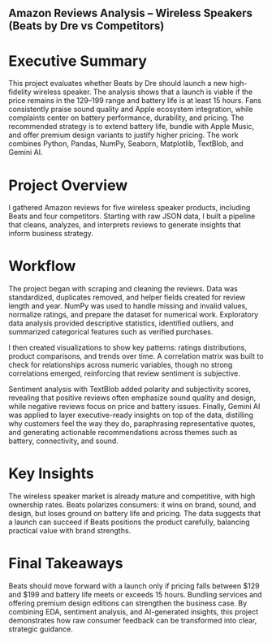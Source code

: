 ## Amazon Reviews Analysis – Wireless Speakers (Beats by Dre vs Competitors)
# Executive Summary

This project evaluates whether Beats by Dre should launch a new high-fidelity wireless speaker. The analysis shows that a launch is viable if the price remains in the $129–$199 range and battery life is at least 15 hours. Fans consistently praise sound quality and Apple ecosystem integration, while complaints center on battery performance, durability, and pricing. The recommended strategy is to extend battery life, bundle with Apple Music, and offer premium design variants to justify higher pricing. The work combines Python, Pandas, NumPy, Seaborn, Matplotlib, TextBlob, and Gemini AI.

# Project Overview

I gathered Amazon reviews for five wireless speaker products, including Beats and four competitors. Starting with raw JSON data, I built a pipeline that cleans, analyzes, and interprets reviews to generate insights that inform business strategy.

# Workflow

The project began with scraping and cleaning the reviews. Data was standardized, duplicates removed, and helper fields created for review length and year. NumPy was used to handle missing and invalid values, normalize ratings, and prepare the dataset for numerical work. Exploratory data analysis provided descriptive statistics, identified outliers, and summarized categorical features such as verified purchases.

I then created visualizations to show key patterns: ratings distributions, product comparisons, and trends over time. A correlation matrix was built to check for relationships across numeric variables, though no strong correlations emerged, reinforcing that review sentiment is subjective.

Sentiment analysis with TextBlob added polarity and subjectivity scores, revealing that positive reviews often emphasize sound quality and design, while negative reviews focus on price and battery issues. Finally, Gemini AI was applied to layer executive-ready insights on top of the data, distilling why customers feel the way they do, paraphrasing representative quotes, and generating actionable recommendations across themes such as battery, connectivity, and sound.

# Key Insights

The wireless speaker market is already mature and competitive, with high ownership rates. Beats polarizes consumers: it wins on brand, sound, and design, but loses ground on battery life and pricing. The data suggests that a launch can succeed if Beats positions the product carefully, balancing practical value with brand strengths.

# Final Takeaways

Beats should move forward with a launch only if pricing falls between $129 and $199 and battery life meets or exceeds 15 hours. Bundling services and offering premium design editions can strengthen the business case. By combining EDA, sentiment analysis, and AI-generated insights, this project demonstrates how raw consumer feedback can be transformed into clear, strategic guidance.
